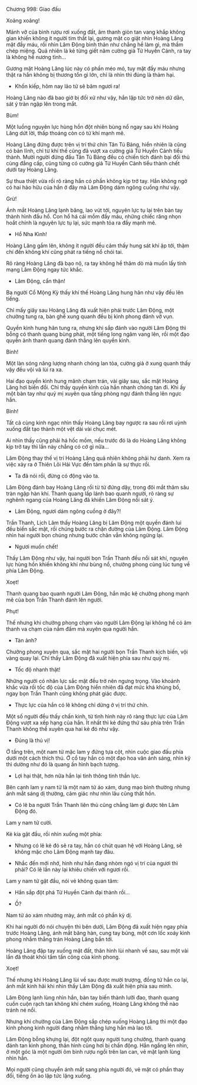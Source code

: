 




Chương 998: Giao đấu


Xoảng xoảng!

Mảnh vỡ của bình rượu rơi xuống đất, âm thanh giòn tan vang khắp không gian khiến không ít người tim thắt lại, gương mặt co giật nhìn Hoàng Lăng mặt đầy máu, rồi nhìn Lâm Động bình thản như chẳng hề làm gì, mà thầm chép miệng. Quả nhiên là kẻ từng giết năm cường giả Tử Huyền Cảnh, ra tay là không hề nương tình…

Gương mặt Hoàng Lăng lúc này có phần méo mó, tuy mặt đầy máu nhưng thật ra hắn không bị thương tổn gì lớn, chỉ là nhìn thì đúng là thảm hại.

- Khốn kiếp, hôm nay lão tử sẽ băm ngươi ra!

Hoàng Lăng nào đã bao giờ bị đối xử như vậy, hắn lập tức trở nên dữ dằn, sát ý tràn ngập lên trong mắt.

Bùm!

Một luồng nguyên lực hùng hồn đột nhiên bùng nổ ngay sau khi Hoàng Lăng dứt lời, thấp thoáng còn có tử khí mạnh mẽ.

Hoàng Lăng đứng được trên vị trí thứ chín Tân Tú Bảng, hiển nhiên là cũng có bản lĩnh, chỉ từ khí thế cũng đã vượt xa cường giả Tử Huyền Cảnh tiểu thành. Mười người đứng đầu Tân Tú Bảng đều có chiến tích đánh bại đối thủ cùng đẳng cấp, cũng từng có cường giả Tử Huyền Cảnh tiểu thành chết dưới tay Hoàng Lăng.

Sự thua thiệt vừa rồi rõ ràng hắn có phần không kịp trở tay. Hắn không ngờ có hai hảo hữu của hắn ở đây mà Lâm Động dám ngông cuồng như vậy.

Grừ!

Ánh mắt Hoàng Lăng lạnh băng, lao vút tới, nguyên lực tụ lại trên bàn tay thành hình đầu hổ. Con hổ há cái mồm đầy máu, những chiếc răng nhọn hoắt chính là nguyên lực tụ lại, sức mạnh tỏa ra đầy mạnh mẽ.

- Hổ Nha Kình!

Hoàng Lăng gầm lên, không ít người đều cảm thấy hung sát khí ập tới, thậm chí đến không khí cũng phát ra tiếng nổ chói tai.

Rõ ràng Hoàng Lăng đã bạo nộ, ra tay không hề thăm dò mà muốn lấy tính mạng Lâm Động ngay tức khắc.

- Lâm Động, cẩn thận!

Ba người Cổ Mộng Kỳ thấy khí thế Hoàng Lăng hung hãn như vậy đều lên tiếng.

Chỉ mấy giây sau Hoàng Lăng đã xuất hiện phái trước Lâm Động, một chưởng tung ra, bàn ghế xung quanh đều bị kình phong đánh vỡ vụn.

Quyền kình hung hãn tung ra, nhưng khi sắp đánh vào người Lâm Động thì bỗng có thanh quang bùng phát, một tiếng long ngâm vang lên, rồi một đạo quyền ảnh thanh quang đánh thẳng lên quyền kình.

Binh!

Một làn sóng năng lượng nhanh chóng lan tỏa, cường giả ở xung quanh thấy vậy đều vội vã lùi ra xa.

Hai đạo quyền kình hung mãnh chạm trán, vài giây sau, sắc mặt Hoàng Lăng hơi biến đổi. Chỉ thấy quyền kình của hắn nhanh chóng tan đi. Khi ấy một bàn tay như quỷ mị xuyên qua tầng phòng ngự đánh thẳng lên ngực hắn.

Binh!

Tất cả cùng kinh ngạc nhìn thấy Hoàng Lăng bay ngược ra sau rồi rơi uỳnh xuống đất tạo thành một vệt dài vài chục mét.

Ai nhìn thấy cũng phải há hốc mồm, nếu trước đó là do Hoàng Lăng không kịp trở tay thì lần này chẳng có cớ gì nữa…

Lâm Động thay thế vị trí Hoàng Lăng quả nhiên không phải hư danh. Xem ra việc xảy ra ở Thiên Lôi Hải Vực đến tám phần là sự thực rồi.

- Ta đã nói rồi, đừng có động vào ta.

Lâm Động đánh bay Hoàng Lăng rồi từ từ đứng dậy, trong đôi mắt thâm sâu tràn ngập hàn khí. Thanh quang lấp lánh bao quanh người, rõ ràng sự nghênh ngang của Hoàng Lăng đã khiến Lâm Động nổi sát ý.

- Lâm Động, ngươi dám ngông cuồng ở đây?!

Trần Thanh, Lịch Lâm thấy Hoàng Lăng bị Lâm Động một quyền đánh lui đều biến sắc mặt, rồi chúng bước ra chặn đường của Lâm Động. Lâm Động nhìn hai người bọn chúng nhưng bước chân vẫn không ngừng lại.

- Ngươi muốn chết!

Thấy Lâm Động như vậy, hai người bọn Trần Thanh đều nổi sát khí, nguyên lực hùng hồn khiến không khí như bùng nổ, chưởng phong cùng lúc tung về phía Lâm Động.

Xoẹt!

Thanh quang bao quanh người Lâm Động, hắn mặc kệ chưởng phong mạnh mẽ của bọn Trần Thanh đánh lên người.

Phụt!

Thế nhưng khi chưởng phong chạm vào người Lâm Động lại không hề có âm thanh va chạm của nắm đấm mà xuyên qua người hắn.

- Tàn ảnh?

Chưởng phong xuyên qua, sắc mặt hai người bọn Trần Thanh kịch biến, vội vàng quay lại. Chỉ thấy Lâm Động đã xuất hiện phía sau như quỷ mị.

- Tốc độ nhanh thật!

Những người có nhãn lực sắc mặt đều trở nên ngưng trọng. Vào khoảnh khắc vừa rồi tốc độ của Lâm Động hiển nhiên đã đạt mức khá khủng bố, ngay bọn Trần Thanh cũng không phát giác được.

- Thực lực của hắn có lẽ không chỉ dừng ở vị trí thứ chín.

Một số người đều thấy chấn kinh, từ tình hình này rõ ràng thực lực của Lâm Động vượt xa xếp hạng của hắn. Ít nhất thì kẻ đứng thứ sáu phía trên Trần Thanh không thể xuyên qua hai kẻ đó như vậy.

- Đúng là thú vị!

Ở tầng trên, một nam tử mặc lam y đứng tựa cột, nhìn cuộc giao đấu phía dưới một cách thích thú. Ở cổ tay hắn có một đạo hoa văn ánh sáng, nhìn kỹ thì dường như đó là quang ấn hình bạch tượng.

- Lợi hại thật, hơn nữa hắn lại tinh thông tinh thần lực.

Bên cạnh lam y nam tử là một nam tử áo xám, dung mạo bình thường nhưng ánh mắt sáng dị thường, cảm giác như nhìn lâu cũng thất hồn.

- Có lẽ ba người Trần Thanh liên thủ cũng chẳng làm gì được tên Lâm Động đó.

Lam y nam tử cười.

Kẻ kia gật đầu, rồi nhìn xuống một phía:

- Nhưng có lẽ kẻ đó sẽ ra tay, hắn có chút quan hệ với Hoàng Lăng, sẽ không mặc cho Lâm Động mạnh tay đâu.

- Nhắc đến mới nhớ, hình như hắn đang nhòm ngó vị trí của ngươi thì phải? Có lẽ lần này lại khiêu chiến với ngươi rồi.

Lam y nam tử gật đầu, nói vẻ không quan tâm:

- Hắn sắp đột phá Tử Huyền Cảnh đại thành rồi…

- Ồ?

Nam tử áo xám nhướng mày, ánh mắt có phần kỳ dị.

Khi hai người đó nói chuyện thì bên dưới, Lâm Động đã xuất hiện ngay phía trước Hoàng Lăng, ánh mắt băng hàn, cung tay búng, một cơn lốc xoáy kình phong nhắm thẳng trán Hoàng Lăng bắn tới.

Hoàng Lăng đập tay xuống mặt đất, thân hình lùi nhanh về sau, sau một vài lần đã thoát khỏi tầm tấn công của kình phong.

Xoẹt!

Thế nhưng khi Hoàng Lăng lùi về sau được mười trượng, đồng tử hắn co lại, ánh mắt kinh hãi khi nhìn thấy Lâm Động đã xuất hiện phía sau mình.

Lâm Động lạnh lùng nhìn hắn, bàn tay biến thành lưỡi đao, thanh quang cuồn cuộn rạch tan không khí chém xuống, Hoàng Lăng không thể nào tránh né nổi.

Nhưng khi chưởng của Lâm Động sắp chép xuống Hoàng Lăng thì một đạo kình phong kinh người đang nhằm thẳng lưng hắn mà lao tới.

Lâm Động bỗng khựng lại, đột ngột quay người tung chưởng, thanh quang đánh tan kình phong, thân hình cũng hơi bị chấn động. Hắn ngẩng lên nhìn, ở một góc là một người ôm bình rượu ngồi trên lan can, vẻ mặt lạnh lùng nhìn hắn.

Mọi người cũng chuyển ánh mắt sang phía người đó, vẻ mặt có phần thay đổi, tiếng ồn ào lập tức lặng xuống.




